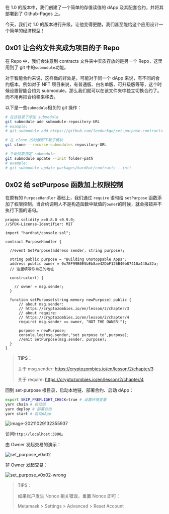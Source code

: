 在 1.0 的版本中，我们创建了一个简单的存值读值的 dApp 及其配套合约，并将其部署到了 Github-Pages 上。

今天，我们对 1.0 的版本进行升级，让他变得更酷，我们甚至能给这个应用设计一个简单的经济模型！

## 0x01 让合约文件夹成为项目的子 Repo

在 Repo 中，我们会注意到 contracts 文件夹中实质存放的是另一个 Repo，这里用到了 git 中的`submodule`功能。

对于智能合约来说，这样做的好处是，可能对于同一个 dApp 来说，有不同的合约版本。例如对于 NFT 项目来说，有普通版、白名单版、可升级版等等，这个时候设置智能合约为 submodule，那么我们就可以在该文件夹中独立切换合约了。而不用再把合约移来移去。

以下是一些`submodule`相关的 git 操作：

```bash
# 在该目录下添加 submodule
git submodule add submodule-repository-URL
# example:
# git submodule add https://github.com/leeduckgo/set-purpose-contracts.git

# 在 clone 的时候即下载子模块
git clone --recurse-submodules repository-URL

# 手动拉取指定 submodule
git submodule update --init folder-path
# example:
# git submodule update packages/hardhat/contracts --init
```

## 0x02 给 setPurpose 函数加上权限控制

在原有的 `PurposeHandler` 基础上，我们通过 `require` 语句给 `setPurpose` 函数添加了权限控制。当合约调用人不是构造函数中赋值的`owner`的时候，就会报错并不执行下面的语句。

```solidity
pragma solidity >=0.8.0 <0.9.0;
//SPDX-License-Identifier: MIT

import "hardhat/console.sol";

contract PurposeHandler {

  //event SetPurpose(address sender, string purpose);

  string public purpose = "Building Unstoppable Apps";
  address public owner = 0x7EF99B0E5bEb8ae42DbF126B40b87410a440a32a;
  // 这里填写你自己的地址

  constructor() {

    // owner = msg.sender;
  }

  function setPurpose(string memory newPurpose) public {
      // about msg.sender:
      // https://cryptozombies.io/en/lesson/2/chapter/3
      // about require:
      // https://cryptozombies.io/en/lesson/2/chapter/4
      require( msg.sender == owner, "NOT THE OWNER!");

      purpose = newPurpose;
      console.log(msg.sender,"set purpose to",purpose);
      //emit SetPurpose(msg.sender, purpose);
  }
}
```

> **TIPS：**
>
> 关于 msg.sender: <https://cryptozombies.io/en/lesson/2/chapter/3>
>
> 关于 require: <https://cryptozombies.io/en/lesson/2/chapter/4>

回到 set-purpose 根目录，启动本地链、部署合约、启动 dApp：

```bash
export SKIP_PREFLIGHT_CHECK=true # 设置环境变量
yarn chain # 启动链
yarn deploy # 部署合约
yarn start # 启动dApp
```

![image-20211029132355937](https://mmbiz.qpic.cn/mmbiz_png/UrYDA9tqpqVibtpjulksqKGsglibrXxSicnjSOO2PHEc5J98Q64G3rp7N0hNCUqMiacsbCNxaEqqpMgibp0tlLmLyTA/640?wx_fmt=png&tp=webp&wxfrom=5&wx_lazy=1&wx_co=1)

访问`http://localhost:3000`。

由 Owner 发起交易的演示：

![set_purpose_v0x02](https://tva1.sinaimg.cn/large/008i3skNgy1gvw62x1b5hg30oq0kbjzo.gif)

非 Owner 发起交易：

![set_purpose_v0x02-wrong](https://tva1.sinaimg.cn/large/008i3skNgy1gvw652dfh0g30oq0kbdmq.gif)

> TIPS：
>
> 如果账户发生 Nonce 相关错误，重置 Nonce 即可：
>
> Metamask > Settings > Advanced > Reset Account
